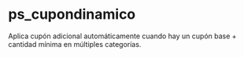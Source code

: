# ps_cupondinamico
Aplica cupón adicional automáticamente cuando hay un cupón base + cantidad mínima en múltiples categorías.
